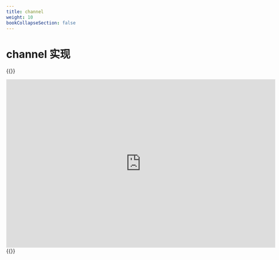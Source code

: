 ```yaml
---
title: channel
weight: 10
bookCollapseSection: false
---
```

# channel 实现

{{<rawhtml>}}
<iframe style="border: 1px solid rgba(0, 0, 0, 0.1);" width="720" height="450" src="https://www.figma.com/embed?embed_host=share&url=https%3A%2F%2Fwww.figma.com%2Fproto%2FvfhlrTqsKicCO5ZbQZXgD4%2Fruntime-structs%3Fpage-id%3D24%253A0%26node-id%3D25%253A2%26viewport%3D220%252C260%252C0.04483279958367348%26scaling%3Dscale-down-width" allowfullscreen></iframe>
{{</rawhtml>}}
